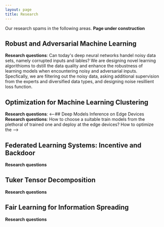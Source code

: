 ```yaml
---
layout: page
title: Research
---
```



Our research spams in the following areas. **Page under construction**


## Robust and Adversarial Machine Learning 

**Research questions**: Can today's deep neural networks handel noisy data sets, namely corrupted inputs and lables? We are designing novel learning algorithioms to dstill the data quality and enhance the robustness of learning models when encountering noisy and adversarial inputs. Specfically, we are filtering out the noisy data, asking additional supervision from the experts and diversified data types, and designing noise resillient loss function.


## Optimization for Machine Learning Clustering 

**Research questions**: 
<--## Deep Models Inference on Edge Devices
**Research questions**: How to choose a suitable train models from the plethoral of trained one and deploy at the edge devices? How to optimize the 
-->

## Federated Learning Systems: Incentive and Backdoor
**Research questions**

## Tuker Tensor Decomposition
**Research questions**

## Fair Learning for Information Spreading
**Research questions**
